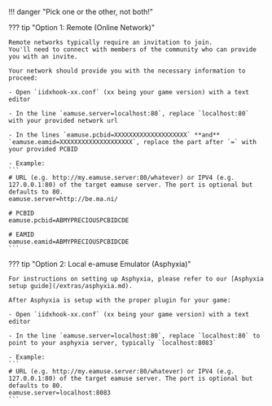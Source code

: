 !!! danger "Pick one or the other, not both!"

??? tip "Option 1: Remote (Online Network)"

    Remote networks typically require an invitation to join.  
    You'll need to connect with members of the community who can provide you with an invite.

    Your network should provide you with the necessary information to proceed:

    - Open `iidxhook-xx.conf` (xx being your game version) with a text editor

    - In the line `eamuse.server=localhost:80`, replace `localhost:80` with your provided network url

    - In the lines `eamuse.pcbid=XXXXXXXXXXXXXXXXXXXX` **and** `eamuse.eamid=XXXXXXXXXXXXXXXXXXXX`, replace the part after `=` with your provided PCBID
    
    - Example:
    ```
    # URL (e.g. http://my.eamuse.server:80/whatever) or IPV4 (e.g. 127.0.0.1:80) of the target eamuse server. The port is optional but defaults to 80.
    eamuse.server=http://be.ma.ni/

    # PCBID
    eamuse.pcbid=ABMYPRECIOUSPCBIDCDE

    # EAMID
    eamuse.eamid=ABMYPRECIOUSPCBIDCDE
    ```

??? tip "Option 2: Local e-amuse Emulator (Asphyxia)"

    For instructions on setting up Asphyxia, please refer to our [Asphyxia setup guide](/extras/asphyxia.md).

    After Asphyxia is setup with the proper plugin for your game:

    - Open `iidxhook-xx.conf` (xx being your game version) with a text editor

    - In the line `eamuse.server=localhost:80`, replace `localhost:80` to point to your asphyxia server, typically `localhost:8083`
    
    - Example:
    ```
    # URL (e.g. http://my.eamuse.server:80/whatever) or IPV4 (e.g. 127.0.0.1:80) of the target eamuse server. The port is optional but defaults to 80.
    eamuse.server=localhost:8083
    ```